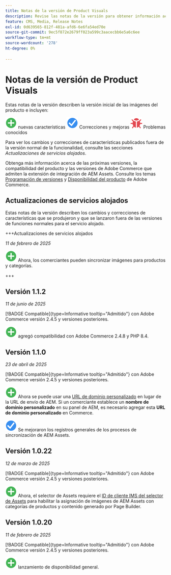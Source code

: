 ```yaml
---
title: Notas de la versión de Product Visuals
description: Revise las notas de la versión para obtener información acerca de todas las versiones de integración de AEM Assets.
feature: CMS, Media, Release Notes
exl-id: 0d639565-812f-481a-afd6-6e6fa54ed70e
source-git-commit: 9ec5f872e2679ff023a599c3aacecbb6e5a6c6ee
workflow-type: tm+mt
source-wordcount: '278'
ht-degree: 0%

---
```


# Notas de la versión de Product Visuals

Estas notas de la versión describen la versión inicial de las imágenes del producto e incluyen:

![Nuevas](../assets/new.svg) nuevas características
![Se ha corregido un problema](../assets/fix.svg) Correcciones y mejoras
![Problema conocido](../assets/bug.svg) Problemas conocidos

Para ver los cambios y correcciones de características publicados fuera de la versión normal de la funcionalidad, consulte las secciones _Actualizaciones de servicios alojados_.

Obtenga más información acerca de las próximas versiones, la compatibilidad del producto y las versiones de Adobe Commerce que admiten la extensión de integración de AEM Assets. Consulte los temas [Programación de versiones](https://experienceleague.adobe.com/en/docs/commerce-operations/release/planning/schedule) y [Disponibilidad del producto](https://experienceleague.adobe.com/en/docs/commerce-operations/release/product-availability) de Adobe Commerce.

## Actualizaciones de servicios alojados

Estas notas de la versión describen los cambios y correcciones de características que se produjeron y que se lanzaron fuera de las versiones de funciones normales para el servicio alojado.

+++Actualizaciones de servicios alojados

_11 de febrero de 2025_

![Nuevo problema](../assets/new.svg) Ahora, los comerciantes pueden sincronizar imágenes para productos y categorías.

+++

## Versión 1.1.2

_11 de junio de 2025_

[!BADGE Compatible]{type=Informative tooltip="Admitido"} con Adobe Commerce versión 2.4.5 y versiones posteriores.

![Nuevo problema](../assets/new.svg)<!-- Issue ACAP-1041 --> agregó compatibilidad con Adobe Commerce 2.4.8 y PHP 8.4.

## Versión 1.1.0

_23 de abril de 2025_

[!BADGE Compatible]{type=Informative tooltip="Admitido"} con Adobe Commerce versión 2.4.5 y versiones posteriores.

![Nuevo problema](../assets/new.svg)<!-- Issue ACAP-955 --> Ahora se puede usar una [URL de dominio personalizado](https://experienceleague.adobe.com/en/docs/commerce/aem-assets/getting-started/setup-synchronization#configure-the-custom-domain-url) en lugar de la URL de envío de AEM. Si un comerciante establece un **nombre de dominio personalizado** en su panel de AEM, es necesario agregar esta **URL de dominio personalizado** en Commerce.

![Se corrigió un problema](../assets/fix.svg)<!-- Issue ACAP-987 --> Se mejoraron los registros generales de los procesos de sincronización de AEM Assets.

## Versión 1.0.22

_12 de marzo de 2025_

[!BADGE Compatible]{type=Informative tooltip="Admitido"} con Adobe Commerce versión 2.4.5 y versiones posteriores.

![Nuevo problema](../assets/new.svg)<!-- Issue ACAP-xx --> Ahora, el selector de Assets requiere el [ID de cliente IMS del selector de Assets](https://experienceleague.adobe.com/en/docs/commerce/aem-assets/getting-started/setup-synchronization) para habilitar la asignación de imágenes de AEM Assets con categorías de productos y contenido generado por Page Builder.

## Versión 1.0.20

_11 de febrero de 2025_

[!BADGE Compatible]{type=Informative tooltip="Admitido"} con Adobe Commerce versión 2.4.5 y versiones posteriores.

![Nuevo](../assets/new.svg)<!-- Issue ACAP-xx --> lanzamiento de disponibilidad general.
